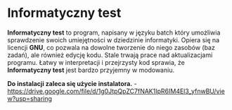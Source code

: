 # **Informatyczny test**
**Informatyczny test** to program, napisany w języku batch który umożliwia sprawdzenie swoich umiejętności w dziedzinie informatyki. Opiera się na licencji **GNU**, co pozwala na dowolne tworzenie do niego zasobów (baz zadań), ale również edycję kodu.
Stale trwają prace nad aktualizacjami programu.
Łatwy w interpretacji i przejrzysty kod sprawia, że **Informatyczny test** jest bardzo przyjemny w modowaniu.

**Do instalacji zaleca się użycie instalatora.** - https://drive.google.com/file/d/1g0JtpQpZC7fNAK1IpR6IM4El3_yfnwBU/view?usp=sharing
